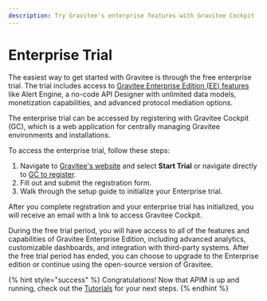 ```yaml
---
description: Try Gravitee's enterprise features with Gravitee Cockpit
---
```


# Enterprise Trial

The easiest way to get started with Gravitee is through the free enterprise trial. The trial includes access to [Gravitee Enterprise Edition (EE) features](../../overview/introduction-to-gravitee-api-management-apim/ee-vs-oss.md) like Alert Engine, a no-code API Designer with unlimited data models, monetization capabilities, and advanced protocol mediation options.

The enterprise trial can be accessed by registering with Gravitee Cockpit (GC), which is a web application for centrally managing Gravitee environments and installations.

To access the enterprise trial, follow these steps:

1. Navigate to [Gravitee's website](https://gravitee.io) and select **Start Trial** or navigate directly to [GC to register](https://auth.gravitee.cloud/cockpit-master/register?response\_type=code\&client\_id=fd45d898-e621-4b12-85d8-98e621ab1237\&state=bWQ2dWU3NGxFYWMwUUNNNC5DYTdYVXl-clYxMTFGN2g0U2c3RmFzekJRY2VW\&redirect\_uri=https%3A%2F%2Fcockpit.gravitee.io\&scope=openid+profile+email+offline\_access\&code\_challenge=rVUojdY7FLgteTUgg-c\_znihD1vTNWquNblh3I0w930\&code\_challenge\_method=S256\&nonce=bWQ2dWU3NGxFYWMwUUNNNC5DYTdYVXl-clYxMTFGN2g0U2c3RmFzekJRY2VW\&hubspotutk=a401cc1863281292853dd4f3e0a4bd9c).
2. Fill out and submit the registration form.
3. Walk through the setup guide to initialize your Enterprise trial.

After you complete registration and your enterprise trial has initialized, you will receive an email with a link to access Gravitee Cockpit.

During the free trial period, you will have access to all of the features and capabilities of Gravitee Enterprise Edition, including advanced analytics, customizable dashboards, and integration with third-party systems. After the free trial period has ended, you can choose to upgrade to the Enterprise edition or continue using the open-source version of Gravitee.

{% hint style="success" %}
Congratulations! Now that APIM is up and running, check out the [Tutorials](../tutorials/) for your next steps.
{% endhint %}
